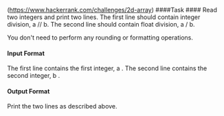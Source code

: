(https://www.hackerrank.com/challenges/2d-array)
####Task ####
Read two integers and print two lines. The first line should contain integer division, a // b. The second line should contain float division, a / b.

You don't need to perform any rounding or formatting operations.

#### Input Format ####
The first line contains the first integer, a . The second line contains the second integer, b .

#### Output Format ####
Print the two lines as described above.

